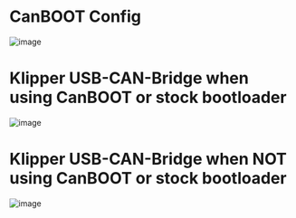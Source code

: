 # CanBOOT Config

![image](https://user-images.githubusercontent.com/124253477/221349790-d073d222-1061-4c81-a7eb-796a8693b621.png)

# Klipper USB-CAN-Bridge when using CanBOOT or stock bootloader

![image](https://user-images.githubusercontent.com/124253477/221349817-d7381c21-fecc-4111-a34b-bf0522cd456e.png)

# Klipper USB-CAN-Bridge when **NOT** using CanBOOT or stock bootloader

![image](https://user-images.githubusercontent.com/124253477/221349849-b78db57a-fe2d-461e-a026-10112071a60e.png)






